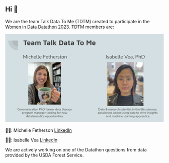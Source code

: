 ## Hi 👋


We are the team Talk Data To Me (TDTM) created to participate in the [Women in Data Datathon 2023](https://www.womenindata.org/datathon). 
TDTM members are:

![Image](https://github.com/TalkDatatoMeWiDDatathon23/ForestService-Census-Index/blob/596243728bd21341bcbe8d5b157f63f87977316d/images/team-info.png)

👩‍💻: Michelle Fetherson [LinkedIn](https://www.linkedin.com/in/mafphd/)

👩‍💻: Isabelle Vea [LinkedIn](https://www.linkedin.com/in/isabellevea/)

We are actively working on one of the Datathon questions from data provided by the USDA Forest Service. 

